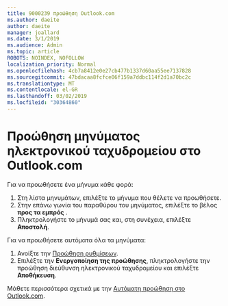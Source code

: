 ```yaml
---
title: 9000239 προώθηση Outlook.com
ms.author: daeite
author: daeite
manager: joallard
ms.date: 3/1/2019
ms.audience: Admin
ms.topic: article
ROBOTS: NOINDEX, NOFOLLOW
localization_priority: Normal
ms.openlocfilehash: 4cb7a8412e0e27cb477b1337d60aa55ee7137828
ms.sourcegitcommit: 47bdacaa8fcfce06f159a7ddbc114f2d1a70bc2c
ms.translationtype: MT
ms.contentlocale: el-GR
ms.lasthandoff: 03/02/2019
ms.locfileid: "30364860"
---
```

# <a name="forwarding-email-in-outlookcom"></a>Προώθηση μηνύματος ηλεκτρονικού ταχυδρομείου στο Outlook.com

Για να προωθήσετε ένα μήνυμα κάθε φορά:

1. Στη λίστα μηνυμάτων, επιλέξτε το μήνυμα που θέλετε να προωθήσετε.
2. Στην επάνω γωνία του παραθύρου του μηνύματος, επιλέξτε το βέλος **προς τα εμπρός** .
3. Πληκτρολογήστε το μήνυμά σας και, στη συνέχεια, επιλέξτε **Αποστολή**.

Για να προωθήσετε αυτόματα όλα τα μηνύματα:

1. Ανοίξτε την [Προώθηση ρυθμίσεων](https://outlook.live.com/mail/options/mail/forwarding/forwardingOption).
2. Επιλέξτε την **Ενεργοποίηση της προώθησης**, πληκτρολογήστε την προώθηση διεύθυνση ηλεκτρονικού ταχυδρομείου και επιλέξτε **Αποθήκευση**.

Μάθετε περισσότερα σχετικά με την [Αυτόματη προώθηση στο Outlook.com](https://support.office.com/article/6246987c-6c8f-4144-b255-14fc07007dad).